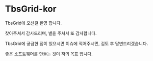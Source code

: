 # TbsGrid-kor
TbsGrid에 오신걸 환영 합니다. 

찾아주셔서 감사드리며, 별을 주셔서 또 감사합니다.

TbsGrid에 궁금한 점이 있으시면 이슈에 적어주시면,
검토 후 답변드리겠습니다.

좋은 소프트웨어를 만들는 것이 저의 목표 입니다.
